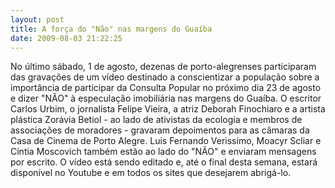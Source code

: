 ```yaml
---
layout: post
title: A força do "Não" nas margens do Guaíba
date: 2009-08-03 21:22:25
---
```

No último sábado, 1 de agosto, dezenas de porto-alegrenses participaram das gravações de um vídeo destinado a conscientizar a população sobre a importância de participar da Consulta Popular no próximo dia 23 de agosto e dizer "NÃO" à especulação imobiliária nas margens do Guaíba. O escritor Carlos Urbim, o jornalista Felipe Vieira, a atriz Deborah Finochiaro e a artista plástica Zorávia Betiol - ao lado de ativistas da ecologia e membros de associações de moradores - gravaram depoimentos para as câmaras da Casa de Cinema de Porto Alegre. Luis Fernando Verissimo, Moacyr Scliar e Cíntia Moscovich também estão ao lado do "NÃO" e enviaram mensagens por escrito. O vídeo está sendo editado e, até o final desta semana, estará disponível no Youtube e em todos os sites que desejarem abrigá-lo.